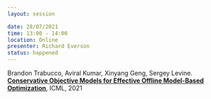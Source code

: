 ```yaml
---
layout: session

date: 28/07/2021
time: 13:00 - 14:00
location: Online
presenter: Richard Everson
status: happened
---
```

Brandon Trabucco, Aviral Kumar, Xinyang Geng, Sergey Levine.
**[Conservative Objective Models for Effective Offline Model-Based Optimization](
papers/0071-conservative-objective-models-for-effective-offline-model-based-optimization)**,
ICML,
2021